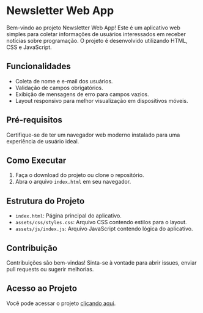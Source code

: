 # Newsletter Web App

Bem-vindo ao projeto Newsletter Web App! Este é um aplicativo web simples para coletar informações de usuários interessados em receber notícias sobre programação. O projeto é desenvolvido utilizando HTML, CSS e JavaScript.

## Funcionalidades

- Coleta de nome e e-mail dos usuários.
- Validação de campos obrigatórios.
- Exibição de mensagens de erro para campos vazios.
- Layout responsivo para melhor visualização em dispositivos móveis.

## Pré-requisitos

Certifique-se de ter um navegador web moderno instalado para uma experiência de usuário ideal.

## Como Executar

1. Faça o download do projeto ou clone o repositório.
2. Abra o arquivo `index.html` em seu navegador.

## Estrutura do Projeto

- `index.html`: Página principal do aplicativo.
- `assets/css/styles.css`: Arquivo CSS contendo estilos para o layout.
- `assets/js/index.js`: Arquivo JavaScript contendo lógica do aplicativo.

## Contribuição

Contribuições são bem-vindas! Sinta-se à vontade para abrir issues, enviar pull requests ou sugerir melhorias.

## Acesso ao Projeto

Você pode acessar o projeto [clicando aqui](https://brenoonogg.github.io/newsletter-form/).

